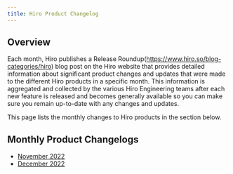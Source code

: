 ```yaml
---
title: Hiro Product Changelog
---
```


## Overview

Each month, Hiro publishes a Release Roundup(https://www.hiro.so/blog-categories/hiro) blog post on the Hiro website that provides detailed information about significant product changes and updates that were made to the different Hiro products in a specific month. This information is aggregated and collected by the various Hiro Engineering teams after each new feature is released and becomes generally available so you can make sure you remain up-to-date with any changes and updates.

This page lists the monthly changes to Hiro products in the section below.

## Monthly Product Changelogs

- [November 2022](../changelog-november.md)
- [December 2022](../changelog-december.md)